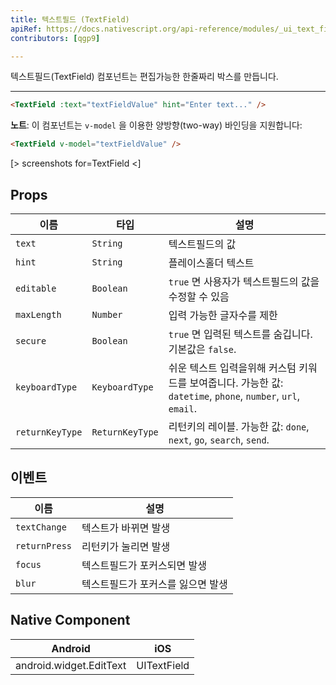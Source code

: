 ```yaml
---
title: 텍스트필드 (TextField)
apiRef: https://docs.nativescript.org/api-reference/modules/_ui_text_field_
contributors: [qgp9]

---
```


텍스트필드(TextField) 컴포넌트는 편집가능한 한줄짜리 박스를 만듭니다.

---

```html
<TextField :text="textFieldValue" hint="Enter text..." />
```

**노트**: 이 컴포넌트는 `v-model` 을 이용한 양방향(two-way) 바인딩을 지원합니다:

```html
<TextField v-model="textFieldValue" />
```

[> screenshots for=TextField <]

## Props

| 이름 | 타입 | 설명 |
|------|------|-------------|
| `text` | `String` | 텍스트필드의 값
| `hint` | `String` | 플레이스홀더 텍스트
| `editable` | `Boolean` | `true` 면 사용자가 텍스트필드의 값을 수정할 수 있음
| `maxLength` | `Number` | 입력 가능한 글자수를 제한
| `secure` | `Boolean` | `true` 면 입력된 텍스트를 숨깁니다. 기본값은 `false`.
| `keyboardType` | `KeyboardType` | 쉬운 텍스트 입력을위해 커스텀 키워드를 보여줍니다. 가능한 값: `datetime`, `phone`, `number`, `url`, `email`.
| `returnKeyType` | `ReturnKeyType` | 리턴키의 레이블. 가능한 값: `done`, `next`, `go`, `search`, `send`.

## 이벤트

| 이름 | 설명 |
|------|-------------|
| `textChange`| 텍스트가 바뀌면 발생
| `returnPress`| 리턴키가 눌리면 발생
| `focus`| 텍스트필드가 포커스되면 발생
| `blur`| 텍스트필드가 포커스를 잃으면 발생

## Native Component
| Android | iOS |
|---------|-----|
| android.widget.EditText | UITextField
